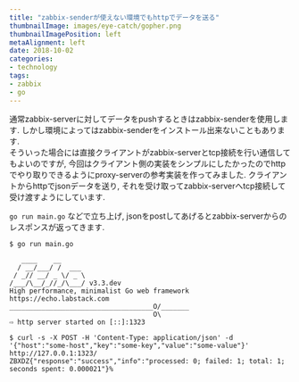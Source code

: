 ```yaml
---
title: "zabbix-senderが使えない環境でもhttpでデータを送る"
thumbnailImage: images/eye-catch/gopher.png
thumbnailImagePosition: left
metaAlignment: left
date: 2018-10-02
categories:
- technology
tags:
- zabbix
- go
---
```


通常zabbix-serverに対してデータをpushするときはzabbix-senderを使用します. しかし環境によってはzabbix-senderをインストール出来ないこともあります.  
そういった場合には直接クライアントがzabbix-serverとtcp接続を行い通信してもよいのですが, 今回はクライアント側の実装をシンプルにしたかったのでhttpでやり取りできるようにproxy-serverの参考実装を作ってみました. クライアントからhttpでjsonデータを送り, それを受け取ってzabbix-serverへtcp接続して受け渡すようにしています.

<!--more-->

<script src="https://gist.github.com/youyo/03f55553773b14f4dad2102c229874eb.js"></script>

`go run main.go` などで立ち上げ, jsonをpostしてあげるとzabbix-serverからのレスポンスが返ってきます.

```
$ go run main.go

   ____    __
  / __/___/ /  ___
 / _// __/ _ \/ _ \
/___/\__/_//_/\___/ v3.3.dev
High performance, minimalist Go web framework
https://echo.labstack.com
____________________________________O/_______
                                    O\
⇨ http server started on [::]:1323
```

```
$ curl -s -X POST -H 'Content-Type: application/json' -d '{"host":"some-host","key":"some-key","value":"some-value"}' http://127.0.0.1:1323/
ZBXDZ{"response":"success","info":"processed: 0; failed: 1; total: 1; seconds spent: 0.000021"}%
```
